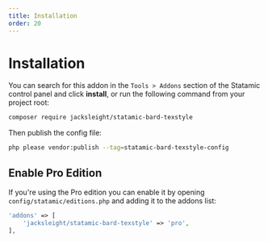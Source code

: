 ```yaml
---
title: Installation
order: 20
---
```


# Installation

You can search for this addon in the `Tools > Addons` section of the Statamic control panel and click **install**, or run the following command from your project root:

```bash
composer require jacksleight/statamic-bard-texstyle
```

Then publish the config file:

```bash
php please vendor:publish --tag=statamic-bard-texstyle-config
```

## Enable Pro Edition

If you're using the Pro edition you can enable it by opening `config/statamic/editions.php` and adding it to the addons list:

```php
'addons' => [
    'jacksleight/statamic-bard-texstyle' => 'pro',
],
```